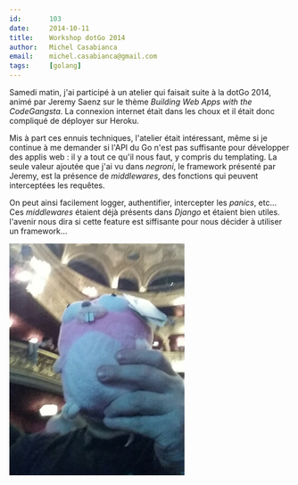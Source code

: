 ```yaml
---
id:       103
date:     2014-10-11
title:    Workshop dotGo 2014
author:   Michel Casabianca
email:    michel.casabianca@gmail.com
tags:     [golang]
---
```


Samedi matin, j'ai participé à un atelier qui faisait suite à la dotGo 2014, animé par Jeremy Saenz sur le thème *Building Web Apps with the CodeGangsta*. La connexion internet était dans les choux et il était donc compliqué de déployer sur Heroku.

<!--more-->

Mis à part ces ennuis techniques, l'atelier était intéressant, même si je continue à me demander si l'API du Go n'est pas suffisante pour développer des applis web : il y a tout ce qu'il nous faut, y compris du templating. La seule valeur ajoutée que j'ai vu dans *negroni*, le framework présenté par Jeremy, est la présence de *middlewares*, des fonctions qui peuvent interceptées les requêtes.

On peut ainsi facilement logger, authentifier, intercepter les *panics*, etc... Ces *middlewares* étaient déjà présents dans *Django* et étaient bien utiles. l'avenir nous dira si cette feature est siffisante pour nous décider à utiliser un framework...

![Le gopher du premier rang](dotgo-2014-gopher.png)

